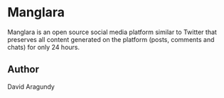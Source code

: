 # Manglara

Manglara is an open source social media platform similar to Twitter that preserves all content generated on the platform (posts, comments and chats) for only 24 hours.

## Author

David Aragundy
